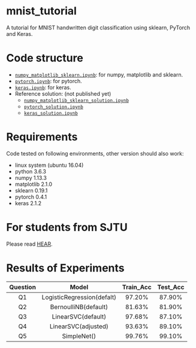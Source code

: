 # mnist_tutorial
A tutorial for MNIST handwritten digit classification using sklearn, PyTorch and Keras.

# Code structure
* [`numpy_matplotlib_sklearn.ipynb`](numpy_matplotlib_sklearn.ipynb): for numpy, matplotlib and sklearn.
* [`pytorch.ipynb`](pytorch.ipynb): for pytorch.
* [`keras.ipynb`](keras.ipynb): for keras.
* Reference solution: (not published yet)
    * [`numpy_matplotlib_sklearn_solution.ipynb`](numpy_matplotlib_sklearn_solution.ipynb)
    * [`pytorch_solution.ipynb`](pytorch_solution.ipynb)
    * [`keras_solution.ipynb`](keras_solution.ipynb)

# Requirements
Code tested on following environments, other version should also work:
* linux system (ubuntu 16.04) 
* python 3.6.3
* numpy 1.13.3
* matplotlib 2.1.0
* sklearn 0.19.1
* pytorch 0.4.1
* keras 2.1.2

# For students from SJTU
Please read [HEAR](EE369.md).

# Results of Experiments

|  Question  | Model  | Train_Acc | Test_Acc |
| :---------:|:------:|:--------:|:--------:|
| Q1 | LogisticRegression(defalt) | 97.20% | 87.90% |
| Q2 | BernoulliNB(default) | 81.63% | 81.90% |
| Q3 | LinearSVC(default) | 97.68% | 87.10% |
| Q4 | LinearSVC(adjusted) | 93.63% | 89.10%|
| Q5 | SimpleNet() | 99.76% | 99.10% |